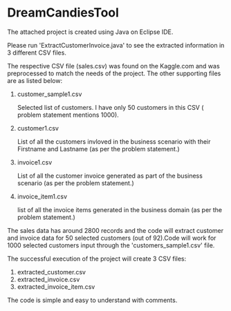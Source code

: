 # DreamCandiesTool


The attached project is created using Java on Eclipse IDE.

Please run 'ExtractCustomerInvoice.java' to see the extracted information in 3 different CSV files.

The respective CSV file (sales.csv) was found on the Kaggle.com and was preprocessed to match the needs of the project. The other supporting files are as listed below:

1. customer_sample1.csv
   
   Selected list of customers. I have only 50 customers in this CSV ( problem statement mentions 1000).
   
2. customer1.csv

   List of all the customers invloved in the business scenario with their Firstname and Lastname (as per the problem statement.)
   
3. invoice1.csv

   List of all the customer invoice generated as part of the business scenario (as per the problem statement.)
   
4. invoice_item1.csv

   list of all the invoice items generated in the business domain (as per the problem statement.)
   
   
The sales data has around 2800 records and the code will extract customer and invoice data for 50 selected customers (out of 92).Code will work for 1000 selected customers input through the 'customers_sample1.csv' file. 

The successful execution of the project will create 3 CSV files:

1. extracted_customer.csv
2. extracted_invoice.csv
3. extracted_invoice_item.csv

The code is simple and easy to understand with comments.
   
